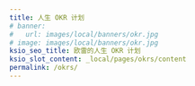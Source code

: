 ```yaml
---
title: 人生 OKR 计划
# banner:
#   url: images/local/banners/okr.jpg
# image: images/local/banners/okr.jpg
ksio_seo_title: 欧雷的人生 OKR 计划
ksio_slot_content: _local/pages/okrs/content
permalink: /okrs/
---
```

